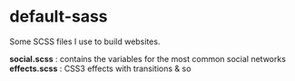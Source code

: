 default-sass
============

Some SCSS files I use to build websites.

**social.scss** : contains the variables for the most common social networks
**effects.scss** : CSS3 effects with transitions & so